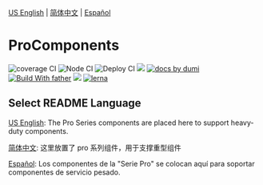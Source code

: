 [US English](./README.en-US.md) | [简体中文](./README.zh-CN.md) | [Español](./README.es-PR.md)

# ProComponents

![coverage CI](https://github.com/ant-design/pro-components/workflows/coverage%20CI/badge.svg) ![Node CI](https://github.com/ant-design/pro-components/workflows/Node%20CI/badge.svg) ![Deploy CI](https://github.com/ant-design/pro-components/workflows/Deploy%20CI/badge.svg) [![](https://codecov.io/gh/ant-design/pro-components/branch/master/graph/badge.svg)](https://codecov.io/gh/ant-design/pro-components) [![ docs by dumi](https://img.shields.io/badge/docs%20by-dumi-blue)](https://d.umijs.org/) [![Build With father](https://img.shields.io/badge/build%20with-father-028fe4.svg)](https://github.com/umijs/father/) [![](https://badgen.net/badge/icon/Ant%20Design?icon=https://gw.alipayobjects.com/zos/antfincdn/Pp4WPgVDB3/KDpgvguMpGfqaHPjicRK.svg&label)](https://ant.design) [![lerna](https://img.shields.io/badge/maintained%20with-lerna-cc00ff.svg)](https://lerna.js.org/)

## Select README Language
[US English](./README.en-US.md): The Pro Series components are placed here to support heavy-duty components.

[简体中文](./README.zh-CN.md): 这里放置了 pro 系列组件，用于支撑重型组件

[Español](./README.es-PR.md): Los componentes de la "Serie Pro" se colocan aquí para soportar componentes de servicio pesado.